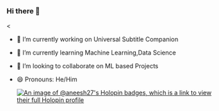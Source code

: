 ### Hi there 👋

<




- 🔭 I’m currently working on Universal Subtitle Companion
- 🌱 I’m currently learning Machine Learning,Data Science
- 👯 I’m looking to collaborate on ML based Projects
- 😄 Pronouns: He/Him

  [![An image of @aneesh27's Holopin badges, which is a link to view their full Holopin profile](https://holopin.me/aneesh27)](https://holopin.io/@aneesh27)

>

